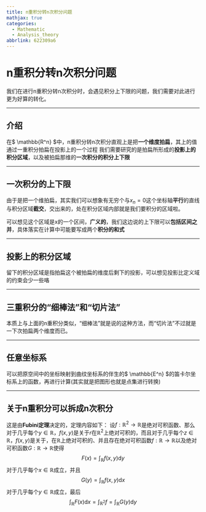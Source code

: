 ```yaml
---
title: n重积分转n次积分问题
mathjax: true
categories:
  - Mathematic
  - Analysis_theory
abbrlink: 622309a6
---
```



# n重积分转n次积分问题
我们在进行n重积分转n次积分时，会遇见积分上下限的问题，我们需要对此进行更为好算的转化。
<!--more-->

---

## 介绍
在$ \mathbb{R^n} $中，n重积分转n次积分直观上是把**一个维度拍扁**，其上的值通过一重积分拍扁在投影上的一个过程
我们需要研究的是拍扁所形成的**投影上的积分区域**，以及被拍扁那维的**一次积分的积分上下限**

---

## 一次积分的上下限
由于是把一个维拍扁，其实我们可以想象有无穷个与$x_n=0$这个坐标轴**平行**的直线与积分区域**截交**，交出来的，处在积分区域内部就是我们要积分的区域啦。

可以想见这个区域是x的一个区间，**广义的**，我们这边说的上下限可以**包括区间之并**，具体落实在计算中可能要写成两个**积分的和式**

---

## 投影上的积分区域
留下的积分区域是指拍扁这个被拍扁的维度后剩下的投影，可以想见投影比定义域的约束会少一些咯

---
## 三重积分的“细棒法”和“切片法”
本质上与上面的n重积分类似，“细棒法”就是说的这种方法，而“切片法”不过就是一下次拍扁两个维度而已。

---
## 任意坐标系
可以把原空间中的坐标映射到曲纹坐标系的伴生的$ \mathbb{E^n} $的笛卡尔坐标系上的函数，再进行计算(其实就是把图形也就是点集进行转换)

---

## 关于n重积分可以拆成n次积分

这是由**Fubini定理**决定的，定理内容如下：
设$f:\mathbb{R}^{2}\rightarrow\mathbb{R}$是绝对可积函数、那么对于几乎每个$y\in\mathbb{R}$，$f(x,y)$是关于$r$在$\mathbb{R}^{2}$上绝对可积的，而且对于几乎每个$z\in\mathbb{R}$，$f(x,y)$是关于，在$\mathbb{R}$上绝对可积的、并且存在绝对可积函数$f:\mathbb{R}\rightarrow\mathbb{R}$以及绝对可积函数$G:\mathbb{R}\rightarrow\mathbb{R}$使得
$$
F(x)=\int_{\mathbb{R}}f(x,y)\mathrm{d}y
$$
对于几乎每个$x\in\mathbb{R}$成立，并且
$$
G(y)=\int_{\mathbb{R}}f(x,y)\mathrm{d}x
$$
对于几乎每个$y\in\mathbb{R}$成立，最后
$$
\int_{\mathbb{R}}F(x)\mathrm{d}x=\int_{\mathbb{R}^{2}}f=\int_{\mathbb{R}}G(y)\mathrm{d}y
$$
